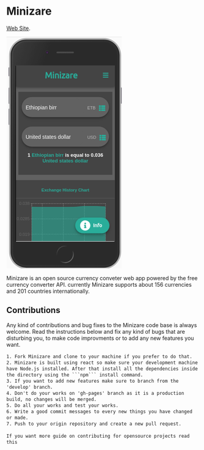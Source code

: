 # Minizare
[Web Site](https://abdulhamidoumer.github.io/Minizare/).

![Demo Picture](public/Demo.png)

Minizare is an open source currency conveter web app powered by the free currency converter API. currently Minizare supports about 156 currencies and 201 countries internationally.

## Contributions
Any kind of contributions and bug fixes to the Minizare code base is always welcome. Read the instructions below and fix any kind of bugs that are disturbing you, to make code improvments or to add any new features you want.

    1. Fork Minizare and clone to your machine if you prefer to do that.
    2. Minizare is built using react so make sure your development machine have Node.js installed. After that install all the dependencies inside the directory using the ```npm``` install command.
    3. If you want to add new features make sure to branch from the 'develop' branch.
    4. Don't do your works on 'gh-pages' branch as it is a production build, no changes will be merged.
    5. Do all your works and test your works.
    6. Write a good commit messages to every new things you have changed or made.
    7. Push to your origin repository and create a new pull request.

    If you want more guide on contributing for opensource projects read this 


